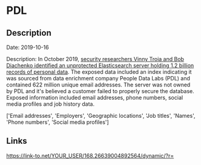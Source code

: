 # PDL

## Description

Date: 2019-10-16

Description:
In October 2019, <a href="https://www.troyhunt.com/data-enrichment-people-data-labs-and-another-622m-email-addresses" target="_blank" rel="noopener">security researchers Vinny Troia and Bob Diachenko identified an unprotected Elasticsearch server holding 1.2 billion records of personal data</a>. The exposed data included an index indicating it was sourced from data enrichment company People Data Labs (PDL) and contained 622 million unique email addresses. The server was not owned by PDL and it's believed a customer failed to properly secure the database. Exposed information included email addresses, phone numbers, social media profiles and job history data.


['Email addresses', 'Employers', 'Geographic locations', 'Job titles', 'Names', 'Phone numbers', 'Social media profiles']

## Links

https://link-to.net/YOUR_USER/168.26639004892564/dynamic/?r=